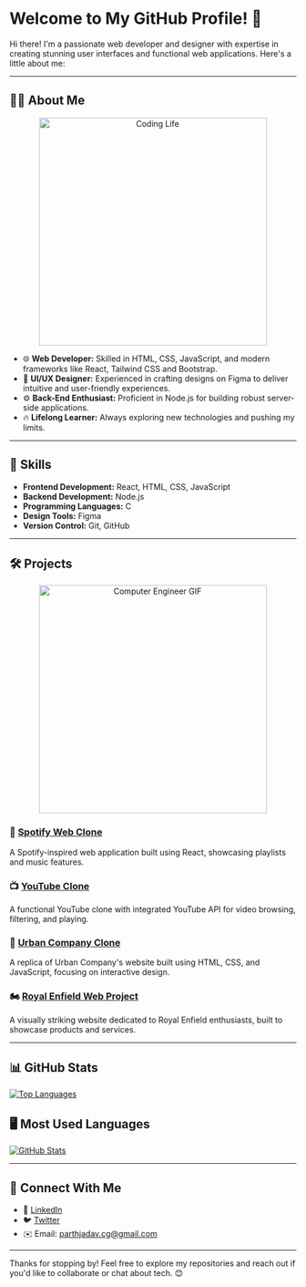 # Welcome to My GitHub Profile! 👋

Hi there! I'm a passionate web developer and designer with expertise in creating stunning user interfaces and functional web applications. Here's a little about me:

---

## 🧑‍💻 About Me

<p align="center">
  <img src="https://media.giphy.com/media/qgQUggAC3Pfv687qPC/giphy.gif" alt="Coding Life" width="400" />
</p>


- 🌐 **Web Developer:** Skilled in HTML, CSS, JavaScript, and modern frameworks like React, Tailwind CSS and Bootstrap.
- 🎨 **UI/UX Designer:** Experienced in crafting designs on Figma to deliver intuitive and user-friendly experiences.
- ⚙️ **Back-End Enthusiast:** Proficient in Node.js for building robust server-side applications.
- 🔥 **Lifelong Learner:** Always exploring new technologies and pushing my limits.

---

## 🚀 Skills

- **Frontend Development:** React, HTML, CSS, JavaScript
- **Backend Development:** Node.js
- **Programming Languages:** C
- **Design Tools:** Figma
- **Version Control:** Git, GitHub

---

## 🛠 Projects

<p align="center">
  <img src="https://media.giphy.com/media/L8K62iTDkzGX6/giphy.gif" alt="Computer Engineer GIF" width="400" />
</p> 

### 🎵 [Spotify Web Clone](#)
A Spotify-inspired web application built using React, showcasing playlists and music features.

### 📺 [YouTube Clone](#)
A functional YouTube clone with integrated YouTube API for video browsing, filtering, and playing.

### 🛒 [Urban Company Clone](#)
A replica of Urban Company's website built using HTML, CSS, and JavaScript, focusing on interactive design.

### 🏍️ [Royal Enfield Web Project](#)
A visually striking website dedicated to Royal Enfield enthusiasts, built to showcase products and services.

---

## 📊 GitHub Stats

[![Top Languages](https://github-readme-stats.vercel.app/api/top-langs/?username=PARTH-JADAV20&layout=compact&theme=highcontrast&border_color=00000000)](https://github.com/PARTH-JADAV20)<br>

## 🖥️ Most Used Languages 
[![GitHub Stats](https://github-readme-stats.vercel.app/api?username=PARTH-JADAV20&show_icons=true&theme=highcontrast&border_color=00000000)](https://github.com/PARTH-JADAV20)

---

## 📢 Connect With Me

- 💼 [LinkedIn](https://www.linkedin.com/in/jadav-parth/)
- 🐦 [Twitter](https://x.com/Parthjadav_2004)
- ✉️ Email: parthjadav.cg@gmail.com

---

Thanks for stopping by! Feel free to explore my repositories and reach out if you'd like to collaborate or chat about tech. 😊
